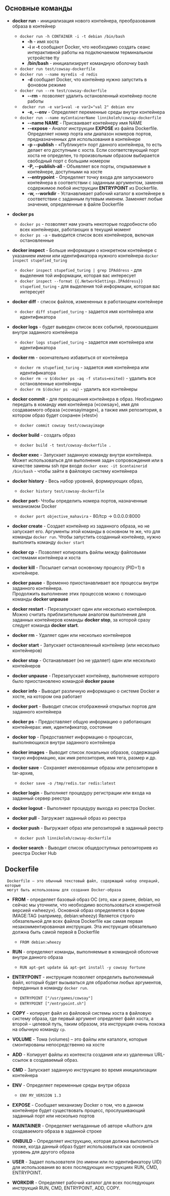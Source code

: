 ## Основные команды

- **docker run** - инициализация нового контейнера, преобразования образа в контейнер 
  - `docker run -h CONTAINER -i -t debian /bin/bash`	
	  - **-h** -  имя хоста
	  - **-i** и **-t** сообщают Docker, что необходимо создать сеанс интерактивной работы на подключаемом терминальном устройстве tty
	  - **/bin/bash** - инициализирует командную оболочку bash
  - `docker run test/cowsay-dockerfile`	  
  - `docker run --name myredis -d redis`
  	- **-d** сообщает Docker, что контейнер нужно запустить в фоновом режиме
  - `docker run --rm test/cowsay-dockerfile`	
  	- **--rm** - позволяет удалить остановленный контейнер после работы
  - ` docker run -e var1=val -e var2="val 2" debian env`	
  	- **-e, --env** - Определяет переменные среды внутри контейнера
  - `docker run --name myContainerName linnikoleh/cowsay-dockerfile`	
  	- **--name NAME** - Присваивает контейнеру имя NAME
  	- **--expose** - Аналог инструкции **EXPOSE** из файла Dockerfile. Определяет номер порта или диапазон номеров портов, предназначенных для использования в контейнере
  	- **-p --publish** - «Публикует» порт данного контейнера, то есть делает его доступным с хоста.
                         Если соответствующий порт хоста не определен, то произвольным образом выбирается свободный порт с большим номером 
    - **-P, --publish-all** - Объявляет все порты, открываемые в контейнере, доступными на хосте                     
    - **--entrypoint** - Определяет точку входа для запускаемого контейнера в соответствии с заданным аргументом, заменяя содержимое любой инструкции **ENTRYPOINT** из Dockerfile.
    - **-w, --workdir** - Устанавливает рабочий каталог в контейнере в соответствии с заданным путевым именем. Заменяет любые значения, определенные в файле Dockerfile
  
- **docker ps** 
	- `docker ps` - позволяет нам узнать некоторые подробности обо всех контейнерах, работающих в текущий момент
	- `docker ps -a` - выводится список всех контейнеров, включая остановленные

- **docker inspect** - Больше информации о конкретном контейнере с указанием имени или идентификатора нужного контейнера `docker inspect stupefied_turing`
	- `docker inspect stupefied_turing | grep IPAddress` - для выделения той информации, которая вас интересует
	- `docker inspect --format {{.NetworkSettings.IPAddress}} stupefied_turing` - для выделения той информации, которая вас интересует
	
- **docker diff** -  список файлов, измененных в работающем контейнере     
	-  `docker diff stupefied_turing` - задается имя контейнера или идентификатора  
	
- **docker logs** - будет выведен список всех событий, произошедших внутри заданного контейнера	    
	- `docker logs stupefied_turing` - задается имя контейнера или идентификатора        
	
- **docker rm**	- окончательно избавиться от контейнера
	- `docker rm stupefied_turing` - задается имя контейнера или идентификатора
	- `docker rm -v $(docker ps -aq -f status=exited)` - удалить все остановленные контейнеры
	- `docker rm $(docker ps -aq)` - удалить все контейнеры
	
- **docker commit**	- для превращения контейнера в образ. Необходимо передать в команду имя контейнера
                       («cowsay»), имя для создаваемого образа («cowsayimage»), а также имя
                        репозитория, в котором образ будет сохранен («test»)
	- `docker commit cowsay test/cowsayimage`                        
	
- **docker build** - создать образ	
	- `docker build -t test/cowsay-dockerfile .`
	
-  **docker exec** - Запускает заданную команду внутри контейнера. Может использоваться для выполнения задач сопровождения или в качестве замены ssh при входе 
 	`docker exec -it $containerid /bin/bash` - чтобы зайти в файловую систему контейнера
 	
- **docker history** - Весь набор уровней, формирующих образ,
	- `docker history test/cowsay-dockerfile`
	
- **docker port**- 	Чтобы определить номера портов, назначенные механизмом Docker
	- `docker port objective_mahavira` - 80/tcp -> 0.0.0.0:8000
	
- **docker create** - 	Создает контейнер из заданного образа, но не запускает его. Аргументы этой
                        команды в основном те же, что для команды `docker run`. Чтобы запустить созданный
                        контейнер, нужно выполнить команду `docker start`
                        
- **docker cp** -  Позволяет копировать файлы между файловыми системами контейнера и хоста                       
                        
- **docker kill** - Посылает сигнал основному процессу (PID=1) в контейнере.
	
- **docker pause** - Временно приостанавливает все процессы внутри заданного контейнера.  
                     Продолжить выполнение этих процессов можно с помощью команды **docker unpause** 

- **docker restart** - Перезапускает один или несколько контейнеров. Можно считать приблизительным
                       аналогом выполнения для заданных контейнеров команды **docker stop**, за которой сразу следует команда **docker start**. 
                       
- **docker rm** - Удаляет один или несколько контейнеров                       

- **docker start** - Запускает остановленный контейнер (или несколько контейнеров)

- **docker stop** - Останавливает (но не удаляет) один или несколько контейнеров

- **docker unpause** - Перезапускает контейнер, выполнение которого было приостановлено командой **docker pause**

- **docker info** - Выводит различную информацию о системе Docker и хосте, на котором она работает

- **docker port** - Выводит список отображений открытых портов для заданного контейнера

- **docker ps** - Предоставляет общую информацию о работающих контейнерах: имя, идентификатор, состояние

- **docker top** - Предоставляет информацию о процессах, выполняющихся внутри заданного контейнера

- **docker images** - Выводит список локальных образов, содержащий такую информацию, как имя репозитория, имя тега, размер и др.

- **docker save** - Сохраняет именованные образы или репозитории в tar-архив,
	- `docker save -o /tmp/redis.tar redis:latest`
	
- **docker login** - Выполняет процедуру регистрации или входа на заданный сервер реестра

- **docker logout** - Выполняет процедуру выхода из реестра Docker.

- **docker pull** - Загружает заданный образ из реестра

- **docker push** - Выгружает образ или репозиторий в заданный реестр 
	- `docker push linnikoleh/cowsay-dockerfile `
	
- **docker search** - Выводит список общедоступных репозиториев из реестра Docker Hub	

## Dockerfile	
	
```text
 Dockerfile – это обычный текстовый файл, содержащий набор операций, которые
 могут быть использованы для создания Docker-образа	
```

- **FROM** - определяет базовый образ ОС (это, как и ранее, debian, но сейчас мы уточнили, что необходимо воспользоваться конкретной версией «wheezy»). 
             Основной образ определяется в форме IMAGE:TAG (например, debian:wheezy)
  			 Является строго обязательной для всех файлов Dockerfile как самая первая незакомментированная инструкция. 
  			 Эта инструкция обязательно должна быть самой первой в Dockerfile
	- `FROM debian:wheezy`  	
	
- **RUN** - определяют команды, выполняемые в командной оболочке внутри данного образа	
	- `RUN apt-get update && apt-get install -y cowsay fortune`
	
- **ENTRYPOINT** - инструкция позволяет определить выполняемый файл, который будет вызываться для обработки любых аргументов, переданных в команду `docker run`.
	- `ENTRYPOINT ["/usr/games/cowsay"]`
	- `ENTRYPOINT ["/entrypoint.sh"]`

- **COPY** - копирует файл из файловой системы хоста в файловую систему образа, где первый аргумент определяет файл хоста, 
			 а второй – целевой путь, таким образом, эта инструкция очень похожа на обычную команду `cp`.
			 
- **VOLUME** - Тома (volumes) – это файлы или каталоги, которые смонтированы непосредственно на хосте 		 
	
- **ADD** - Копирует файлы из контекста создания или из удаленных URL-ссылок в создаваемый образ.

- **CMD** - Запускает заданную инструкцию во время инициализации контейнера

- **ENV** - Определяет переменные среды внутри образа
	- `ENV MY_VERSION 1.3`
	
- **EXPOSE** -	Сообщает механизму Docker о том, что в данном контейнере будет существовать процесс, прослушивающий заданный порт или несколько портов

- **MAINTAINER** - Определяет метаданные об авторе «Author» для создаваемого образа в заданной строке

- **ONBUILD** - Определяет инструкцию, которая должна выполняться позже, когда данный образ будет использоваться как основной уровень для другого образа

- **USER** - Задает пользователя (по имени или по идентификатору UID) для использования во всех последующих инструкциях RUN, CMD, ENTRYPOINT.

- **WORKDIR** - Определяет рабочий каталог для всех последующих инструкций RUN, CMD, ENTRYPOINT, ADD, COPY. 

	